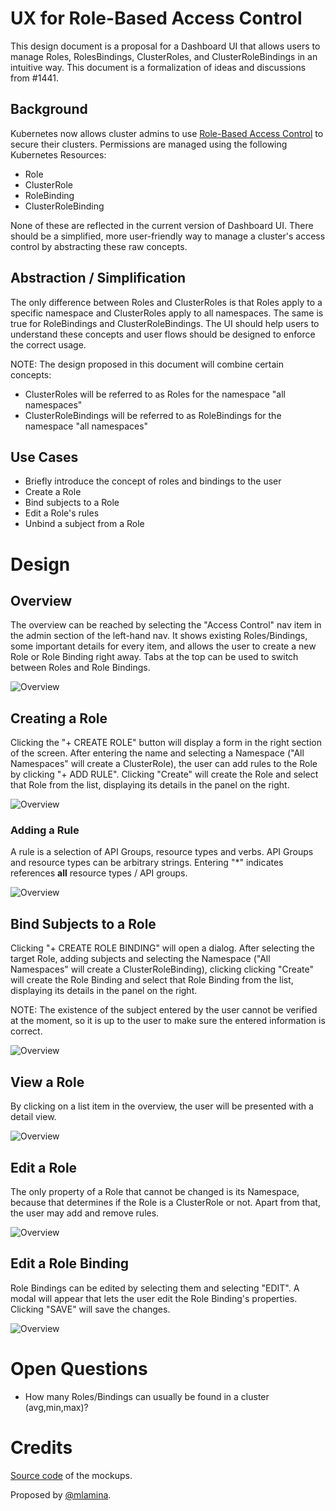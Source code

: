 # UX for Role-Based Access Control

This design document is a proposal for a Dashboard UI that
allows users to manage Roles, RolesBindings, ClusterRoles, and 
ClusterRoleBindings in an intuitive way. This document is a 
formalization of ideas and discussions from #1441.

## Background

Kubernetes now allows cluster admins to use 
[Role-Based Access Control](http://kubernetes.io/docs/admin/authorization/) to secure their clusters. 
Permissions are managed using the following Kubernetes Resources:
* Role
* ClusterRole
* RoleBinding
* ClusterRoleBinding

None of these are reflected in the current version of Dashboard UI. There should be a simplified, 
more user-friendly way to manage a cluster's access control by abstracting these raw concepts.


## Abstraction / Simplification

The only difference between Roles and ClusterRoles is that Roles apply to a specific namespace 
and ClusterRoles apply to all namespaces. The same is true for RoleBindings and ClusterRoleBindings. 
The UI should help users to understand these concepts and user flows should be designed to enforce
the correct usage. 

NOTE: The design proposed in this document will combine certain concepts:
* ClusterRoles will be referred to as Roles for the namespace "all namespaces"
* ClusterRoleBindings will be referred to as RoleBindings for the namespace "all namespaces"

## Use Cases

* Briefly introduce the concept of roles and bindings to the user
* Create a Role
* Bind subjects to a Role
* Edit a Role's rules
* Unbind a subject from a Role

# Design



## Overview

The overview can be reached by selecting the "Access Control" nav item in the admin section of the
left-hand nav. It shows existing Roles/Bindings, some important details for every item, and allows
the user to create a new Role or Role Binding right away. Tabs at the top can be used to switch 
between Roles and Role Bindings.

![Overview](mockups/21-11-2016-access-control/overview.png)

## Creating a Role

Clicking the "+ CREATE ROLE" button will display a form in the right section of the screen. 
After entering the name and selecting a Namespace ("All Namespaces" will create a ClusterRole),
the user can add rules to the Role by clicking "+ ADD RULE". Clicking "Create" will create the Role and select that 
Role from the list, displaying its details in the panel on the right.

![Overview](mockups/21-11-2016-access-control/create-role.png)

### Adding a Rule

A rule is a selection of API Groups, resource types and verbs. API Groups and resource types 
can be arbitrary strings. Entering "*" indicates references __all__ resource types / API groups.

![Overview](mockups/21-11-2016-access-control/new-rule.png)

## Bind Subjects to a Role

Clicking "+ CREATE ROLE BINDING" will open a dialog. After selecting the
target Role, adding subjects and selecting the Namespace ("All Namespaces" will create a ClusterRoleBinding), 
clicking clicking "Create" will create the Role Binding and select that Role Binding from the list, displaying its details in the panel on the right.

NOTE: The existence of the subject entered by the user cannot be verified at the moment, so it is up to the 
user to make sure the entered information is correct.

![Overview](mockups/21-11-2016-access-control/create-binding.png)

## View a Role

By clicking on a list item in the overview, the user will be presented with a detail view.

![Overview](mockups/21-11-2016-access-control/view-role.png)

## Edit a Role

The only property of a Role that cannot be changed is its Namespace, because that determines
if the Role is a ClusterRole or not. Apart from that, the user may add and remove rules.

![Overview](mockups/21-11-2016-access-control/edit-role.png)

## Edit a Role Binding

Role Bindings can be edited by selecting them and selecting "EDIT". A modal will appear that lets the user 
edit the Role Binding's properties. Clicking "SAVE" will save the changes.

![Overview](mockups/21-11-2016-access-control/edit-role-binding.png)

# Open Questions
* How many Roles/Bindings can usually be found in a cluster (avg,min,max)?

# Credits
[Source code](mockups/21-11-2016-access-control/dashboard-rbac-ui.bmpr)
of the mockups.

Proposed by [@mlamina](https://github.com/mlamina).
